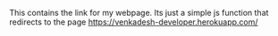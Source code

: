 This contains the link for my webpage.
Its just a simple js function that redirects to the page
https://venkadesh-developer.herokuapp.com/
